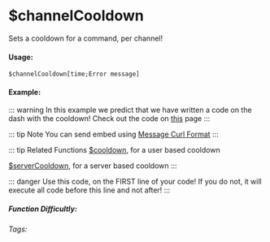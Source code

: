# $channelCooldown
Sets a cooldown for a command, per channel!

#### Usage: 
`$channelCooldown[time;Error message]`

#### Example:
::: warning In this example we predict that we have written a code on the dash with the cooldown! 
Check out the code on [this](../CodeReferences/ref.channelCooldown.md) page
:::

::: tip Note
You can send embed using [Message Curl Format](../CodeReferences/ref.message_curl_format.md)
:::

::: tip Related Functions
[$cooldown](../Useful/cooldown.md), for a user based cooldown

[$serverCooldown](../Useful/serverCooldown.md), for a server based cooldown
:::

::: danger
Use this code, on the FIRST line of your code! If you do not, it will execute all code before this line and not after!
:::


##### Function Difficultly: <Badge type="tip" text="Easy" vertical="middle" /> 
###### Tags: <Badge type="tip" text="Cooldown" vertical="middle" />  <Badge type="tip" text="Channel Cooldown" vertical="middle" />  <Badge type="tip" text="Raid Limit" vertical="middle" />  <Badge type="tip" text="Raid Limited" vertical="middle" /> 